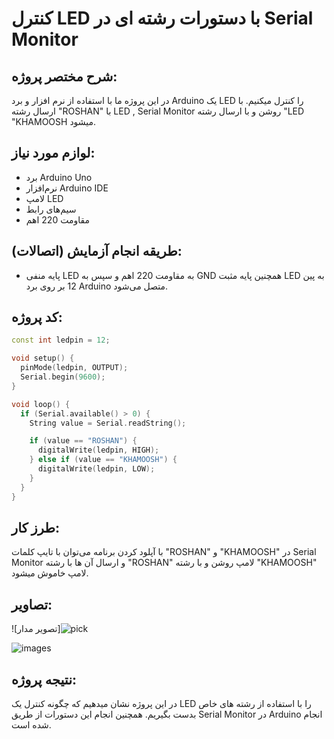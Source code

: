 
# کنترل LED با دستورات رشته ای در Serial Monitor

## شرح مختصر پروژه:
در این پروژه ما با استفاده از نرم افزار و برد Arduino یک LED را کنترل میکنیم. با ارسال رشته "ROSHAN" با LED , Serial Monitor روشن و با ارسال رشته "LED "KHAMOOSH میشود.

## لوازم مورد نیاز:
-  برد Arduino Uno
- نرم‌افزار Arduino IDE
- لامپ LED
- سیم‌های رابط
- مقاومت 220 اهم

## طریقه انجام آزمایش (اتصالات):
- پایه منفی LED به مقاومت 220 اهم و سپس به GND همچنین پایه مثبت LED به پین 12 بر روی برد Arduino متصل می‌شود.

## کد پروژه:

```cpp
const int ledpin = 12;

void setup() {
  pinMode(ledpin, OUTPUT);
  Serial.begin(9600);
}

void loop() {
  if (Serial.available() > 0) {
    String value = Serial.readString();

    if (value == "ROSHAN") {
      digitalWrite(ledpin, HIGH);
    } else if (value == "KHAMOOSH") {
      digitalWrite(ledpin, LOW);
    }
  }
}
```

## طرز کار:
با آپلود کردن برنامه می‌توان با تایپ کلمات "ROSHAN" و "KHAMOOSH" در Serial Monitor و ارسال آن ها با رشته "ROSHAN" لامپ روشن و با رشته "KHAMOOSH" لامپ خاموش میشود.

## تصاویر:
![تصویر مدار]![pick](https://github.com/user-attachments/assets/025f8c2d-b4fa-4cd5-bf7d-7a031ebbd0da)


![images](https://github.com/user-attachments/assets/15213bd1-2b2e-42bf-beb9-d76b6cda25ad)

## نتیجه‌ پروژه:
در این پروژه نشان‌ میدهیم که چگونه کنترل یک LED را با استفاده از رشته های خاص بدست بگیریم. همچنین انجام این دستورات از طریق Serial Monitor در Arduino انجام شده است.
